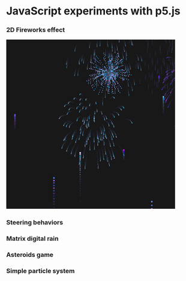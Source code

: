 # JavaScript experiments with p5.js

### 2D Fireworks effect
![alt text](gifs/JS-Fireworks_ani.gif "Fireworks!")

### Steering behaviors

### Matrix digital rain

### Asteroids game

### Simple particle system
